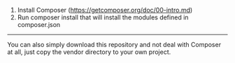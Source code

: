 1. Install Composer (https://getcomposer.org/doc/00-intro.md)
2. Run composer install that will install the modules defined in composer.json

__________

You can also simply download this repository and not deal with Composer at all, just copy the vendor directory to your own project.

